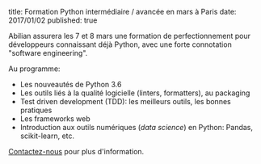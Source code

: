 title: Formation Python intermédiaire / avancée en mars à Paris
date: 2017/01/02
published: true

Abilian assurera les 7 et 8 mars une formation de perfectionnement pour développeurs connaissant déjà Python, avec une forte connotation "software engineering".

Au programme:

- Les nouveautés de Python 3.6
- Les outils liés à la qualité logicielle (linters, formatters), au packaging
- Test driven development (TDD): les meilleurs outils, les bonnes pratiques
- Les frameworks web
- Introduction aux outils numériques (*data science*) en Python: Pandas, scikit-learn, etc.

[Contactez-nous](/fr/a-propos/contact/) pour plus d'information.
